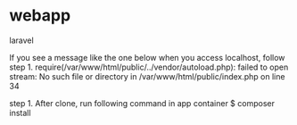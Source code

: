 # webapp
laravel

If you see a message like the one below when you access localhost, follow step 1.
require(/var/www/html/public/../vendor/autoload.php): failed to open stream: No such file or directory in /var/www/html/public/index.php on line 34

step 1.
After clone, run following command in app container
$ composer install

